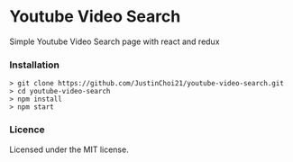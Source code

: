 # Youtube Video Search

Simple Youtube Video Search page with react and redux

### Installation

```
> git clone https://github.com/JustinChoi21/youtube-video-search.git
> cd youtube-video-search
> npm install
> npm start
```

### Licence
Licensed under the MIT license.